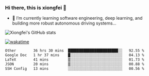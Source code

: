 ### Hi there, this is xiongfei 👋


- 🌱 I’m currently learning software engineering, deep learning, and building more robust autonomous driving systems...

<!--
**X1on9f31/X1on9f31** is a ✨ _special_ ✨ repository because its `README.md` (this file) appears on your GitHub profile.
Here are some ideas to get you started:
-->

![Xiongfei's GitHub stats](https://github-readme-stats.vercel.app/api?username=X1on9f31)


[![wakatime](https://wakatime.com/badge/user/9e8d5516-d162-43e7-9563-87295d455a71.svg)](https://wakatime.com/@9e8d5516-d162-43e7-9563-87295d455a71)

<!--START_SECTION:waka-->

```txt
Other        36 hrs 30 mins  ███████████████████████░░   92.55 %
Google Doc   1 hr 37 mins    █░░░░░░░░░░░░░░░░░░░░░░░░   04.13 %
LaTeX        41 mins         ▒░░░░░░░░░░░░░░░░░░░░░░░░   01.73 %
JSON         20 mins         ▒░░░░░░░░░░░░░░░░░░░░░░░░   00.88 %
SSH Config   13 mins         ░░░░░░░░░░░░░░░░░░░░░░░░░   00.56 %
```

<!--END_SECTION:waka-->

